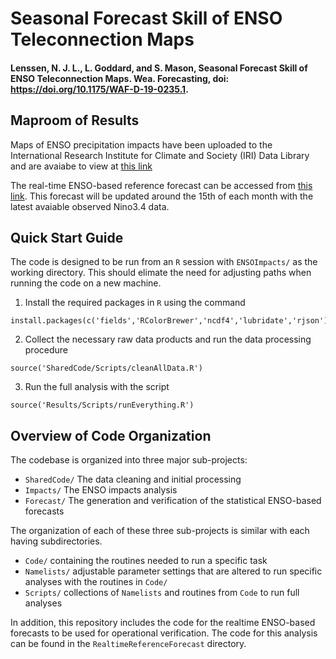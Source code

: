 # Seasonal Forecast Skill of ENSO Teleconnection Maps
#### Lenssen, N. J. L., L. Goddard, and S. Mason, Seasonal Forecast Skill of ENSO Teleconnection Maps. Wea. Forecasting, doi: https://doi.org/10.1175/WAF-D-19-0235.1.

## Maproom of Results

Maps of ENSO precipitation impacts have been uploaded to the International Research Institute for Climate and Society (IRI) Data Library and are avaiabe to view at [this link](http://iridl.ldeo.columbia.edu/expert/home/.lenssen/.ensoTeleconnections/.prob/figviewer.html?my.help=more+options&map.T.plotvalue=Dec++-+Feb&map.ENSO.plotvalue=ElNino&map.anomaly.plotvalue=Above_Normal&map.significance.plotvalue=85&map.Y.units=degree_north&map.Y.plotlast=90N&map.here.x=0&map.here.y=0&map.url=X+Y+fig-+colors+coasts+-fig&map.domain=+%7B+%2FT+12.5+12.5+plotrange+%2FENSO+%2FElNino+plotvalue+%2Fanomaly+%2FAbove_Normal+plotvalue+%2Fsignificance+85+plotvalue+Y+-60+90+plotrange+%7D&map.domainparam=+%2Fplotaxislength+432+psdef+%2Fplotborder+72+psdef+%2FXOVY+null+psdef&map.zoom=Zoom&map.Y.plotfirst=60S&map.X.plotfirst=180W&map.X.units=degree_east&map.X.modulus=360&map.X.plotlast=180&map.prob.plotfirst=0&map.prob.units=unitless&map.prob.plotlast=1&map.newurl.grid0=X&map.newurl.grid1=Y&map.newurl.land=draw+coasts&map.newurl.plot=colors&map.plotaxislength=800&map.plotborder=72&map.fnt=NimbusSanLSymbol&map.fntsze=12&map.XOVY=auto&map.color_smoothing=1&map.framelbl=framelabelstart&map.framelabeltext=&map.iftime=25&map.mftime=25&map.fftime=200)

The real-time ENSO-based reference forecast can be accessed from [this link](http://iridl.ldeo.columbia.edu/expert/home/.lenssen/.realtimeReferenceForecasts/.fcast/). This forecast will be updated around the 15th of each month with the latest avaiable observed Nino3.4 data. 

## Quick Start Guide
The code is designed to be run from an `R` session with `ENSOImpacts/` as the working directory. This should elimate the need for adjusting paths when running the code on a new machine.


1) Install the required packages in `R` using the command
```
install.packages(c('fields','RColorBrewer','ncdf4','lubridate','rjson'))
```

2) Collect the necessary raw data products and run the data processing procedure
```
source('SharedCode/Scripts/cleanAllData.R')
```

3) Run the full analysis with the script
```
source('Results/Scripts/runEverything.R')
```

## Overview of Code Organization

The codebase is organized into three major sub-projects:
- `SharedCode/` The data cleaning and initial processing 
- `Impacts/` The ENSO impacts analysis 
- `Forecast/` The generation and verification of the statistical ENSO-based forecasts 

The organization of  each of these three sub-projects is similar with each having subdirectories. 
- `Code/` containing the routines needed to run a specific task
- `Namelists/` adjustable parameter settings that are altered to run specific analyses with the routines in `Code/`
- `Scripts/` collections of `Namelists` and routines from `Code` to run full analyses

In addition, this repository includes the code for the realtime ENSO-based forecasts to be used for operational verification. The code for this analysis can be found in the `RealtimeReferenceForecast` directory.


